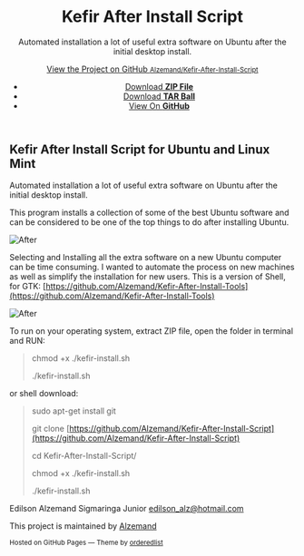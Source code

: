<div class="wrapper">

<header>

# Kefir After Install Script

Automated installation a lot of useful extra software on Ubuntu after the initial desktop install.

[View the Project on GitHub <small>Alzemand/Kefir-After-Install-Script</small>](https://github.com/Alzemand/Kefir-After-Install-Script)

*   [Download **ZIP File**](https://github.com/Alzemand/Kefir-After-Install-Script/zipball/master)
*   [Download **TAR Ball**](https://github.com/Alzemand/Kefir-After-Install-Script/tarball/master)
*   [View On **GitHub**](https://github.com/Alzemand/Kefir-After-Install-Script)

</header>

<section>

# [<span class="octicon octicon-link"></span>](#kefir-after-install-script-for-ubuntu-and-linux-mint)Kefir After Install Script for Ubuntu and Linux Mint

Automated installation a lot of useful extra software on Ubuntu after the initial desktop install.

This program installs a collection of some of the best Ubuntu software and can be considered to be one of the top things to do after installing Ubuntu.

![After](Kefir%20After%20Install%20Script%20by%20Alzemand_arquivos/10400630_941823399226666_8980476384445137433_n.png)

Selecting and Installing all the extra software on a new Ubuntu computer can be time consuming. I wanted to automate the process on new machines as well as simplify the installation for new users. This is a version of Shell, for GTK: [https://github.com/Alzemand/Kefir-After-Install-Tools](https://github.com/Alzemand/Kefir-After-Install-Tools)

![After](Kefir%20After%20Install%20Script%20by%20Alzemand_arquivos/12391056_942521829156823_7721986195589159826_n.png)

To run on your operating system, extract ZIP file, open the folder in terminal and RUN:

> chmod +x ./kefir-install.sh
> 
> ./kefir-install.sh

or shell download:

> sudo apt-get install git
> 
> git clone [https://github.com/Alzemand/Kefir-After-Install-Script](https://github.com/Alzemand/Kefir-After-Install-Script)
> 
> cd Kefir-After-Install-Script/
> 
> chmod +x ./kefir-install.sh
> 
> ./kefir-install.sh

Edilson Alzemand Sigmaringa Junior [edilson_alz@hotmail.com](mailto:edilson_alz@hotmail.com)

</section>

<footer>

This project is maintained by [Alzemand](https://github.com/Alzemand)

<small>Hosted on GitHub Pages — Theme by [orderedlist](https://github.com/orderedlist)</small>

</footer>

</div>

<script type="text/javascript">var gaJsHost = (("https:" == document.location.protocol) ? "https://ssl." : "http://www."); document.write(unescape("%3Cscript src='" + gaJsHost + "google-analytics.com/ga.js' type='text/javascript'%3E%3C/script%3E"));</script> <script type="text/javascript">try { var pageTracker = _gat._getTracker("UA-71643671-1"); pageTracker._trackPageview(); } catch(err) {}</script>
